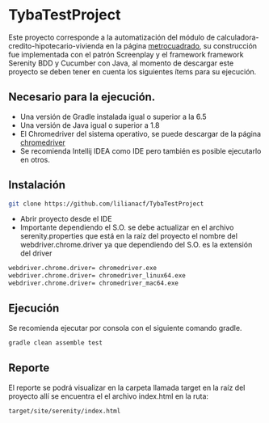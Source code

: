 # TybaTestProject

Este proyecto corresponde a la automatización del módulo de calculadora-credito-hipotecario-vivienda en la página [metrocuadrado](https://www.metrocuadrado.com), su construcción fue implementada con el patrón Screenplay y el framework framework Serenity BDD y Cucumber con Java, al momento de descargar este proyecto se deben tener en cuenta los siguientes ítems para su ejecución.

## Necesario para la ejecución.
- Una versión de Gradle instalada igual o superior a la 6.5 
- Una versión de Java igual o superior a 1.8
- El Chromedriver del sistema operativo, se puede descargar de la página [chromedriver]( https://chromedriver.chromium.org)
- Se recomienda Intellij IDEA como IDE pero también es posible ejecutarlo en otros.

## Instalación

```bash
git clone https://github.com/lilianacf/TybaTestProject
```
- Abrir proyecto desde el IDE
- Importante dependiendo el S.O. se debe actualizar en el archivo serenity.properties que está en la raíz del proyecto el nombre del webdriver.chrome.driver ya que dependiendo del S.O. es la extensión del driver

```bash
webdriver.chrome.driver= chromedriver.exe   
webdriver.chrome.driver= chromedriver_linux64.exe
webdriver.chrome.driver= chromedriver_mac64.exe
```

## Ejecución
Se recomienda ejecutar por consola con el siguiente comando gradle.

```bash
gradle clean assemble test
```

## Reporte
El reporte se podrá visualizar en la carpeta llamada target en la raíz del proyecto allí se encuentra el  el archivo index.html en la ruta:

```bash
target/site/serenity/index.html
```